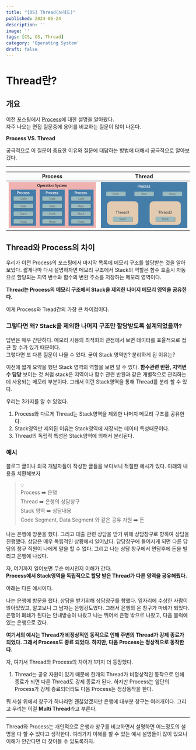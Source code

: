 ```yaml
---
title: "[OS] Thread(쓰레드)"
published: 2024-06-24
description: ''
image: ''
tags: [CS, OS, Thread]
category: 'Operating System'
draft: false 
---
```


# Thread란?

## 개요
이전 포스팅에서 [Process]("https://black9769.github.io/blog/posts/operatingsystem/os-processs/")에 대한 설명을 알아봤다.  
자주 나오는 면접 질문중에 용어를 비교하는 질문이 많이 나온다.  

**Process VS. Thread**  

궁극적으로 이 질문이 중요한 이유와 질문에 대답하는 방법에 대해서 궁극적으로 알아보겠다.

---
| Process                                | Thread                                |
|----------------------------------------|---------------------------------------|
| ![Alt text](./ThreadAsset/process.png) | ![Alt text](./ThreadAsset/Thread.png) |

## Thread와 Process의 차이
우리가 이전 Process의 포스팅에서 마지막 목록에 메모리 구조를 할당받는 것을 알아보았다. 짧게나마 다시 설명하자면 메모리 구조에서 Stack의 역할은
함수 호출시 자동으로 할당되는 지역 변수와 함수의 변환 주소를 저장하는 메모리 영역이다.  

**Thread는 Process의 메모리 구조에서 Stack을 제외한 나머지 메모리 영역을 공유한다.**  

이게 Process와 Tread간의 가장 큰 차이점이다.  
### 그렇다면 왜? Stack을 제외한 나머지 구조만 할당받도록 설계되었을까?  

답변은 매우 간단하다. 메모리 사용의 최적화의 관점에서 보면 데이터를 효율적으로 접근 할 수가 있기 때문이다.  
그렇다면 또 다른 질문이 나올 수 있다. 굳이 Stack 영역만? 분리하게 된 이유는?  

이전에 짧게 요약을 했던 Stack 영역의 역할을 보면 알 수 있다.
**함수관련 반환, 지역변수 담당** 보이는 것 처럼 stack은 지역이나 함수 관련 반환과 같은 개별적으로 관리하는데 사용되는
메모리 부분이다. 그래서 이런 Stack영역을 통해 Thread를 분리 할 수 있다.  

우리는 3가지를 알 수 있었다.
1. Process와 다르게 Thread는 Stack영역을 제외한 나머지 메모리 구조를 공유한다.
2. Stack영역만 제외된 이유는 Stack영역에 저장되는 데이터 특성때문이다.
3. Thread의 독립적 특성은 Stack영역에 의해서 분리된다.

### 예시

블로그 글이나 외국 개발자들이 작성한 글들을 보다보니 적절한 예시가 있다. 아래의 내용을 치환해보자

> 💡  
> Process ➡️ 은행  
Thread ➡️ 은행의 상담창구     
Stack 영역 ➡️ 상담내용     
Code Segment, Data Segment 와 같은 공유 자원 ➡️ 돈   

나는 은행에 방문을 했다. 그리고 대출 관련 상담을 받기 위해 상담창구로 향하여 상담을 진행했다.
상담은 매우 독립적인 상황에서 일어났다. 담당창구에 들어서게 되면 다른 담당의 창구 직원이 나에게 말을 할 수 없다.
그리고 나는 상담 창구에서 면담후에 돈을 빌리고 은행에 나섰다.  

자, 여기까지 일어보면 무슨 예시인지 이해가 간다.  
**Process에서 Stack영역을 독립적으로 할당 받은 Thread가 다른 영역을 공유해줬다.**  

아래는 다른 예시이다.

나는 은행에 방문을 했다. 상담을 받기위해 상담창구를 향했다. 옆자리에 수상한 사람이 앉아있었고, 알고보니 그 남자는 은행강도였다.
그래서 은행의 온 창구가 마비가 되었다. 은행이 폐쇄가 된다는 안내방송이 나왔고 나는 뛰어서 은행 밖으로 나왔고, 다음 블럭에 있는 은행으로 갔다.  

**여기서의 예시는 Thread가 비정상적인 동작으로 인해 주변의 Thread가 강제 종료가 되었다. 그래서 Process도 종료 되었다.
하지만, 다음 Process는 정상적으로 동작한다.**

자, 여기서 Thread와 Process의 차이가 1가지 더 등장했다.
1. Thread는 공유 자원이 있기 때문에 한개의 Thread가 비정상적인 동작으로 인해 종료가 되면 다른 Thread도 강제 종료가 된다. 하지만 Process는 앞단의 Process가 강제 종료되더라도 다음 Process는 정상동작을 한다.

뭐 사실 위에서 창구가 하나라면 괜찮았겠지만 은행에 대부분 창구는 여러개이다.
그리고 우리는 이걸 **Multi Thread**라고 부른다.

---

Thread와 Process는 개인적으로 은행과 창구를 비교하면서 설명하면 어느정도의 설명을 다 할 수 있다고 생각한다.
여러가지 이해를 할 수 있는 예시 설명들이 많이 있으니 이해가 안간다면 더 찾아볼 수 있도록하자.
